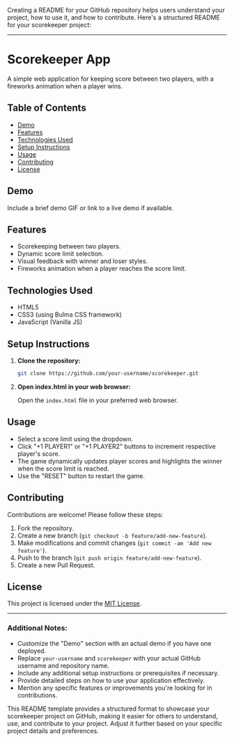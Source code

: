 Creating a README for your GitHub repository helps users understand your project, how to use it, and how to contribute. Here's a structured README for your scorekeeper project:

---

# Scorekeeper App

A simple web application for keeping score between two players, with a fireworks animation when a player wins.

## Table of Contents

- [Demo](#demo)
- [Features](#features)
- [Technologies Used](#technologies-used)
- [Setup Instructions](#setup-instructions)
- [Usage](#usage)
- [Contributing](#contributing)
- [License](#license)

## Demo

Include a brief demo GIF or link to a live demo if available.

## Features

- Scorekeeping between two players.
- Dynamic score limit selection.
- Visual feedback with winner and loser styles.
- Fireworks animation when a player reaches the score limit.

## Technologies Used

- HTML5
- CSS3 (using Bulma CSS framework)
- JavaScript (Vanilla JS)

## Setup Instructions

1. **Clone the repository:**

    ```bash
    git clone https://github.com/your-username/scorekeeper.git
    ```

2. **Open index.html in your web browser:**

    Open the `index.html` file in your preferred web browser.

## Usage

- Select a score limit using the dropdown.
- Click "+1 PLAYER1" or "+1 PLAYER2" buttons to increment respective player's score.
- The game dynamically updates player scores and highlights the winner when the score limit is reached.
- Use the "RESET" button to restart the game.

## Contributing

Contributions are welcome! Please follow these steps:

1. Fork the repository.
2. Create a new branch (`git checkout -b feature/add-new-feature`).
3. Make modifications and commit changes (`git commit -am 'Add new feature'`).
4. Push to the branch (`git push origin feature/add-new-feature`).
5. Create a new Pull Request.

## License

This project is licensed under the [MIT License](LICENSE).

---

### Additional Notes:

- Customize the "Demo" section with an actual demo if you have one deployed.
- Replace `your-username` and `scorekeeper` with your actual GitHub username and repository name.
- Include any additional setup instructions or prerequisites if necessary.
- Provide detailed steps on how to use your application effectively.
- Mention any specific features or improvements you're looking for in contributions.

This README template provides a structured format to showcase your scorekeeper project on GitHub, making it easier for others to understand, use, and contribute to your project. Adjust it further based on your specific project details and preferences.
